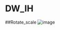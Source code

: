 # DW_IH

##Rotate_scale
![image](https://user-images.githubusercontent.com/50350694/121330337-7e604a00-c948-11eb-9da1-43e2d18c8fb2.png)
